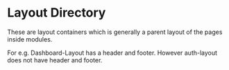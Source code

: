 # Layout Directory

These are layout containers which is generally a parent layout of the pages inside modules.

For e.g. Dashboard-Layout has a header and footer. However auth-layout does not have header and footer.
